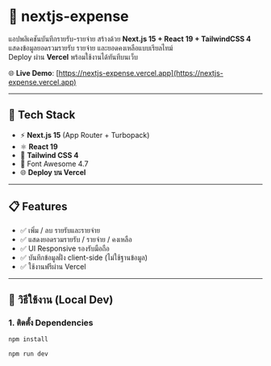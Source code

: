 # 💸 nextjs-expense

แอปพลิเคชันบันทึกรายรับ-รายจ่าย สร้างด้วย **Next.js 15 + React 19 + TailwindCSS 4**  
แสดงข้อมูลยอดรวมรายรับ รายจ่าย และยอดคงเหลือแบบเรียลไทม์  
Deploy ผ่าน **Vercel** พร้อมใช้งานได้ทันทีบนเว็บ

🌐 **Live Demo**: [https://nextjs-expense.vercel.app](https://nextjs-expense.vercel.app)

---

## 🧰 Tech Stack

- ⚡ **Next.js 15** (App Router + Turbopack)
- ⚛️ **React 19**
- 🎨 **Tailwind CSS 4**
- 💅 Font Awesome 4.7
- 🌐 **Deploy บน Vercel**

---

## 📋 Features

- ✅ เพิ่ม / ลบ รายรับและรายจ่าย
- ✅ แสดงยอดรวมรายรับ / รายจ่าย / คงเหลือ
- ✅ UI Responsive รองรับมือถือ
- ✅ บันทึกข้อมูลฝั่ง client-side (ไม่ใช้ฐานข้อมูล)
- ✅ ใช้งานฟรีผ่าน Vercel

---

## 🚀 วิธีใช้งาน (Local Dev)

### 1. ติดตั้ง Dependencies

```bash
npm install

npm run dev
